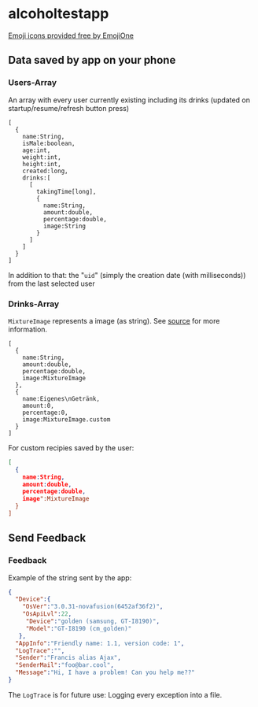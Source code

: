 # alcoholtestapp

[Emoji icons provided free by EmojiOne](http://emojione.com/)

## Data saved by app on your phone

### Users-Array

An array with every user currently existing including its drinks (updated on startup/resume/refresh button press)

```
[
  {
    name:String,
    isMale:boolean,
    age:int,
    weight:int,
    height:int,
    created:long,
    drinks:[
      [
        takingTime[long],
        {
          name:String,
          amount:double,
          percentage:double,
          image:String
        }
      ]
    ]
  }
]
```

In addition to that: the "`uid`" (simply the creation date (with milliseconds)) from the last selected user

### Drinks-Array

`MixtureImage` represents a image (as string). See [source](https://github.com/dieechtenilente/alcoholtestapp/blob/master/app/src/main/java/de/klaushackner/breathalyzer/model/MixtureImage.java) for more information.

```
[
  {
    name:String,
    amount:double,
    percentage:double,
    image:MixtureImage
  },
  {
    name:Eigenes\nGetränk,
    amount:0,
    percentage:0,
    image:MixtureImage.custom
  }
]
```

For custom recipies saved by the user:

```json
[
  {
    name:String,
    amount:double,
    percentage:double,
    image":MixtureImage
  }
]
```

## Send Feedback

### Feedback

Example of the string sent by the app:

```json
{
  "Device":{
    "OsVer":"3.0.31-novafusion(6452af36f2)",
    "OsApiLvl":22,
     "Device":"golden (samsung, GT-I8190)",
     "Model":"GT-I8190 (cm_golden)"
   },
  "AppInfo":"Friendly name: 1.1, version code: 1",
  "LogTrace":"",
  "Sender":"Francis alias Ajax",
  "SenderMail":"foo@bar.cool",
  "Message":"Hi, I have a problem! Can you help me??"
}
```

The `LogTrace` is for future use: Logging every exception into a file.
